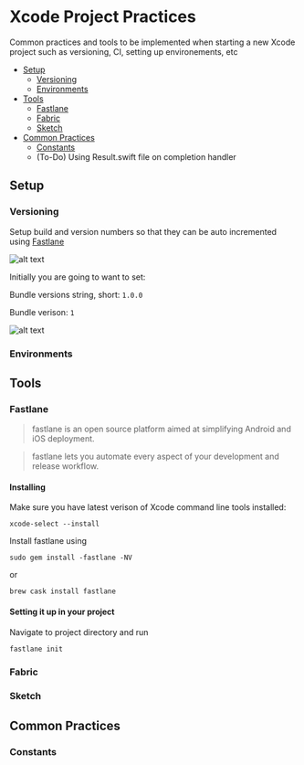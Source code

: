 # Xcode Project Practices
Common practices and tools to be implemented when starting a new Xcode project such as versioning, CI, setting up environements, etc 

* [Setup](#setup)
  * [Versioning](#versioning)
  * [Environments](#environments)
* [Tools](#tools)
  * [Fastlane](#fastlane)
  * [Fabric](#fabric) 
  * [Sketch](#sketch)
* [Common Practices](#common-practices)
  * [Constants](#constants)
  * (To-Do) Using Result.swift file on completion handler

## Setup

### Versioning
Setup build and version numbers so that they can be auto incremented using [Fastlane](#fastlane)

![alt text](https://developer.apple.com/library/content/qa/qa1827/Art/QA1827_Versioning.png)

  Initially you are going to want to set: 

  Bundle versions string, short: `1.0.0`

  Bundle verison: `1`

![alt text](https://developer.apple.com/library/content/qa/qa1827/Art/QA1827_InfoPaneInXcode.png)

### Environments


## Tools

### Fastlane
> fastlane is an open source platform aimed at simplifying Android and iOS deployment.

> fastlane lets you automate every aspect of your development and release workflow.

#### Installing
Make sure you have latest verison of Xcode command line tools installed:

`
  xcode-select --install
`

Install fastlane using 

`sudo gem install -fastlane -NV` 

or

`brew cask install fastlane`

#### Setting it up in your project
Navigate to project directory and run

`fastlane init`


### Fabric

### Sketch

## Common Practices

### Constants
